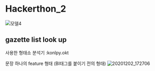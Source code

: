 # Hackerthon_2
![모델4](https://user-images.githubusercontent.com/29290885/100847751-8c2da200-34c3-11eb-8673-9daed0303f66.png)

## **gazette list look up**

사용한 형태소 분석기 :konlpy.okt

문장 하나의 feature 형태  (BI태그를 붙이기 전의 형태)
![20201202_172706](https://user-images.githubusercontent.com/29290885/100848040-efb7cf80-34c3-11eb-98aa-a93cd4d47896.png)

